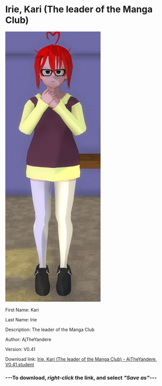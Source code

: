# Irie, Kari (The leader of the Manga Club)

<img src = "https://raw.githubusercontent.com/Arbiter1223/Daigaku-Gurashi-Custom-Students/master/Students/Files/Irie%2C%20Kari%20(The%20leader%20of%20the%20Manga%20Club).png">

First Name: Kari

Last Name: Irie

Description: The leader of the Manga Club

Author: AjTheYandere

Version: V0.41

Download link: <a href="https://raw.githubusercontent.com/Arbiter1223/Daigaku-Gurashi-Custom-Students/master/Students/Files/Irie%2C%20Kari%20(The%20leader%20of%20the%20Manga%20Club)%20-%20AjTheYandere%2C%20V0.41.student">Irie, Kari (The leader of the Manga Club) - AjTheYandere, V0.41.student</a>

### ---**To download, _right-click_ the link, and select _"Save as"_**---
